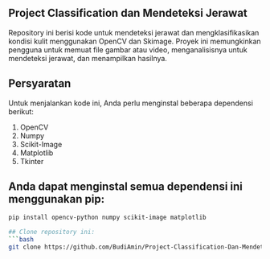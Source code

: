 ## Project Classification dan Mendeteksi Jerawat
Repository ini berisi kode untuk mendeteksi jerawat dan mengklasifikasikan kondisi kulit menggunakan OpenCV dan Skimage. Proyek ini memungkinkan pengguna untuk memuat file gambar atau video, menganalisisnya untuk mendeteksi jerawat, dan menampilkan hasilnya.

## Persyaratan
Untuk menjalankan kode ini, Anda perlu menginstal beberapa dependensi berikut:

1. OpenCV
2. Numpy
3. Scikit-Image
4. Matplotlib
5. Tkinter

## Anda dapat menginstal semua dependensi ini menggunakan pip:
```bash
pip install opencv-python numpy scikit-image matplotlib

## Clone repository ini:
```bash
git clone https://github.com/BudiAmin/Project-Classification-Dan-Mendeteksi-Jerawat-.git


